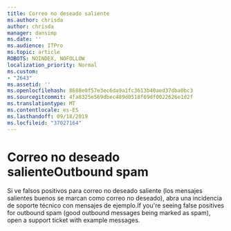 ```yaml
---
title: Correo no deseado saliente
ms.author: chrisda
author: chrisda
manager: dansimp
ms.date: ''
ms.audience: ITPro
ms.topic: article
ROBOTS: NOINDEX, NOFOLLOW
localization_priority: Normal
ms.custom:
- "2643"
ms.assetid: ''
ms.openlocfilehash: 8688e0f57e3ec6da9a1fc3613b40aed37dba0bc3
ms.sourcegitcommit: 4fa8325e569dbec489d0518f69df0022626e1d2f
ms.translationtype: MT
ms.contentlocale: es-ES
ms.lasthandoff: 09/18/2019
ms.locfileid: "37027164"
---
```

# <a name="outbound-spam"></a><span data-ttu-id="cac4d-102">Correo no deseado saliente</span><span class="sxs-lookup"><span data-stu-id="cac4d-102">Outbound spam</span></span>

<span data-ttu-id="cac4d-103">Si ve falsos positivos para correo no deseado saliente (los mensajes salientes buenos se marcan como correo no deseado), abra una incidencia de soporte técnico con mensajes de ejemplo.</span><span class="sxs-lookup"><span data-stu-id="cac4d-103">If you're seeing false positives for outbound spam (good outbound messages being marked as spam), open a support ticket with example messages.</span></span>
